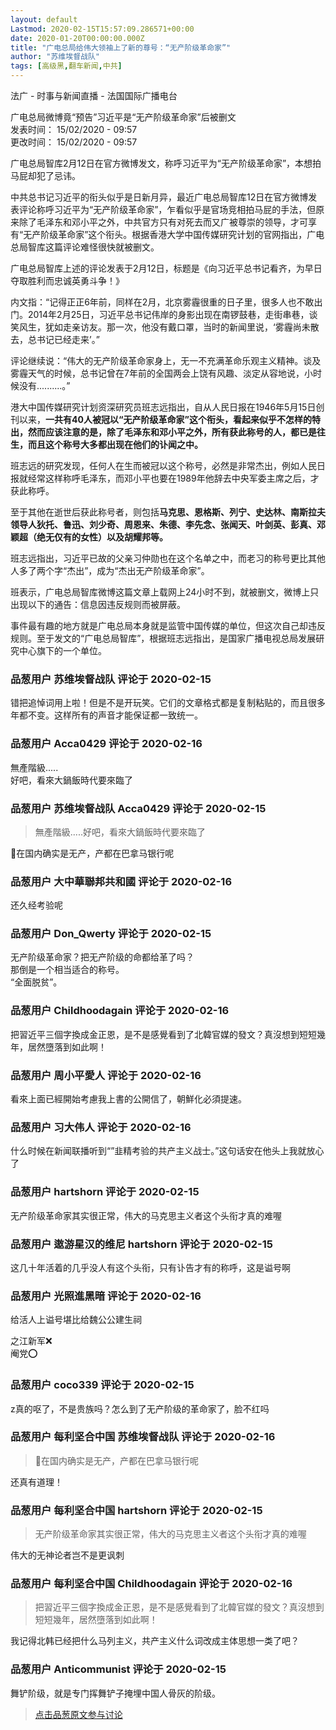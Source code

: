 ```yaml
---
layout: default
Lastmod: 2020-02-15T15:57:09.286571+00:00
date: 2020-01-20T00:00:00.000Z
title: "广电总局给伟大领袖上了新的尊号：“无产阶级革命家”"
author: "苏维埃督战队"
tags: [高级黑,翻车新闻,中共]
---
```


法广 - 时事与新闻直播 - 法国国际广播电台  
  
广电总局微博竟“预告”习近平是“无产阶级革命家”后被删文  
发表时间： 15/02/2020 - 09:57  
更改时间： 15/02/2020 - 09:57  
  
广电总局智库2月12日在官方微博发文，称呼习近平为“无产阶级革命家”，本想拍马屁却犯了忌讳。  
  
  
中共总书记习近平的衔头似乎是日新月异，最近广电总局智库12日在官方微博发表评论称呼习近平为“无产阶级革命家”，乍看似乎是官场竞相拍马屁的手法，但原来除了毛泽东和邓小平之外，中共官方只有对死去而又广被尊崇的领导，才可享有“无产阶级革命家”这个衔头。根据香港大学中国传媒研究计划的官网指出，广电总局智库这篇评论难怪很快就被删文。  
  
广电总局智库上述的评论发表于2月12日，标题是《向习近平总书记看齐，为早日夺取胜利而忠诚英勇斗争！》  
  
内文指：“记得正正6年前，同样在2月，北京雾霾很重的日子里，很多人也不敢出门。2014年2月25日，习近平总书记伟岸的身影出现在南锣鼓巷，走街串巷，谈笑风生，犹如走亲访友。那一次，他没有戴口罩，当时的新闻里说，‘雾霾尚未散去，总书记已经走来’。”  
  
评论继续说：“伟大的无产阶级革命家身上，无一不充满革命乐观主义精神。谈及雾霾天气的时候，总书记曾在7年前的全国两会上饶有风趣、淡定从容地说，小时候没有..........。”  
  
港大中国传媒研究计划资深研究员班志远指出，自从人民日报在1946年5月15日创刊以来，**一共有40人被冠以“无产阶级革命家”这个衔头，看起来似乎不怎样的特出，然而应该注意的是，除了毛泽东和邓小平之外，所有获此称号的人，都已是往生，而且这个称号大多都出现在他们的讣闻之中。**  
  
班志远的研究发现，任何人在生而被冠以这个称号，必然是非常杰出，例如人民日报就经常这样称呼毛泽东，而邓小平也要在1989年他辞去中央军委主席之后，才获此称呼。  
  
至于其他在逝世后获此称号者，则包括**马克思、恩格斯、列宁、史达林、南斯拉夫领导人狄托、鲁迅、刘少奇、周恩来、朱德、李先念、张闻天、叶剑英、彭真、邓颖超（绝无仅有的女性）以及胡耀邦等。**  
  
班志远指出，习近平已故的父亲习仲勋也在这个名单之中，而老习的称号更比其他人多了两个字“杰出”，成为“杰出无产阶级革命家”。  
  
班表示，广电总局智库微博这篇文章上载网上24小时不到，就被删文，微博上只出现以下的通告：信息因违反规则而被屏蔽。  
  
事件最有趣的地方就是广电总局本身就是监管中国传媒的单位，但这次自己却违反规则。至于发文的“广电总局智库”，根据班志远指出，是国家广播电视总局发展研究中心旗下的一个单位。

            
### 品葱用户 **苏维埃督战队** 评论于 2020-02-15
        
错把追悼词用上啦！但是不是开玩笑。它们的文章格式都是复制粘贴的，而且很多年都不变。这样所有的声音才能保证都一致统一。
        


            
### 品葱用户 **Acca0429** 评论于 2020-02-16
        
無產階級.....  
好吧，看來大鍋飯時代要來臨了
        


            
### 品葱用户 **苏维埃督战队 Acca0429** 评论于 2020-02-15
        
> 無產階級.....好吧，看來大鍋飯時代要來臨了

  
🐻在国内确实是无产，产都在巴拿马银行呢
        


            
### 品葱用户 **大中華聯邦共和國** 评论于 2020-02-16
        
还久经考验呢
        


            
### 品葱用户 **Don_Qwerty** 评论于 2020-02-15
        
无产阶级革命家？把无产阶级的命都给革了吗？  
那倒是一个相当适合的称号。  
“全面脱贫”。
        


            
### 品葱用户 **Childhoodagain** 评论于 2020-02-16
        
把習近平三個字換成金正恩，是不是感覺看到了北韓官媒的發文？真沒想到短短幾年，居然墮落到如此啊！
        


            
### 品葱用户 **周小平愛人** 评论于 2020-02-16
        
看來上面已經開始考慮我上書的公開信了，朝鮮化必須提速。
        


            
### 品葱用户 **习大伟人** 评论于 2020-02-16
        
什么时候在新闻联播听到“”韭精考验的共产主义战士。”这句话安在他头上我就放心了
        


            
### 品葱用户 **hartshorn** 评论于 2020-02-15
        
无产阶级革命家其实很正常，伟大的马克思主义者这个头衔才真的难喔
        


            
### 品葱用户 **遨游星汉的维尼 hartshorn** 评论于 2020-02-15
        
这几十年活着的几乎没人有这个头衔，只有讣告才有的称呼，这是谥号啊
        


            
### 品葱用户 **光照進黑暗** 评论于 2020-02-16
        
给活人上谥号堪比给魏公公建生祠  
  
  
之江新军❌  
阉党⭕️
        


            
### 品葱用户 **coco339** 评论于 2020-02-15
        
z真的呕了，不是贵族吗？怎么到了无产阶级的革命家了，脸不红吗
        


            
### 品葱用户 **每利坚合中国 苏维埃督战队** 评论于 2020-02-16
        
> 🐻在国内确实是无产，产都在巴拿马银行呢

  
还真有道理！
        


            
### 品葱用户 **每利坚合中国 hartshorn** 评论于 2020-02-15
        
> 无产阶级革命家其实很正常，伟大的马克思主义者这个头衔才真的难喔

  
伟大的无神论者岂不是更讽刺
        


            
### 品葱用户 **每利坚合中国 Childhoodagain** 评论于 2020-02-16
        
> 把習近平三個字換成金正恩，是不是感覺看到了北韓官媒的發文？真沒想到短短幾年，居然墮落到如此啊！

  
我记得北韩已经把什么马列主义，共产主义什么词改成主体思想一类了吧？
        


            
### 品葱用户 **Anticommunist** 评论于 2020-02-15
        
舞铲阶级，就是专门挥舞铲子掩埋中国人骨灰的阶级。
        






> [点击品葱原文参与讨论](https://pincong.rocks/article/12586)

